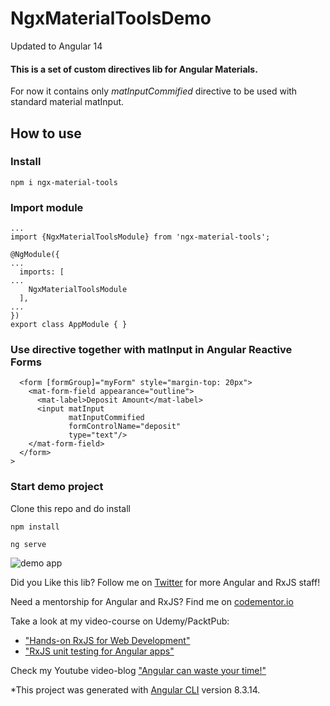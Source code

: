 # NgxMaterialToolsDemo

Updated to Angular 14

#### This is a set of custom directives lib for Angular Materials.

For now it contains only *matInputCommified* directive to be used with standard material matInput.

## How to use

### Install
```
npm i ngx-material-tools
```

### Import module

```
...
import {NgxMaterialToolsModule} from 'ngx-material-tools';

@NgModule({
...
  imports: [
...
    NgxMaterialToolsModule
  ],
...
})
export class AppModule { }
```

### Use directive together with matInput in Angular Reactive Forms 
```
  <form [formGroup]="myForm" style="margin-top: 20px">
    <mat-form-field appearance="outline">
      <mat-label>Deposit Amount</mat-label>
      <input matInput
             matInputCommified
             formControlName="deposit"
             type="text"/>
    </mat-form-field>
  </form>
>
```

### Start demo project

Clone this repo and do install

```
npm install

ng serve
```
![demo app](src/inputExampleGif2.gif)


Did you Like this lib? Follow me on [Twitter](https://twitter.com/El_Extremal) for more Angular and RxJS staff!

Need a mentorship for Angular and RxJS? Find me on [codementor.io](https://www.codementor.io/alexanderposhtaruk)

Take a look at my video-course on Udemy/PacktPub:
* ["Hands-on RxJS for Web Development"](https://www.packtpub.com/web-development/hands-rxjs-web-development-video)
* ["RxJS unit testing for Angular apps"](https://www.udemy.com/course/rxjs-unit-testing-in-angular-application-the-whole-picture/)

Check my Youtube video-blog ["Angular can waste your time!"](https://www.youtube.com/playlist?list=PLNadw4d8-KMVSOffiYBuOlzvF38sO9pdu)



*This project was generated with [Angular CLI](https://github.com/angular/angular-cli) version 8.3.14.


